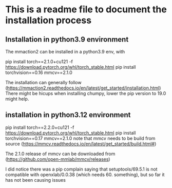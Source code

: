 # This is a readme file to document the installation process

## Installation in python3.9 environment 

The mmaction2 can be installed in a python3.9 env, with 

pip install torch==2.1.0+cu121 -f https://download.pytorch.org/whl/torch_stable.html
pip install torchvision==0.16
mmcv==2.1.0

The installation can generally follow (https://mmaction2.readthedocs.io/en/latest/get_started/installation.html)
There might be hicups when installing chumpy, lower the pip version to 19.0 might help.

## installation in python3.12 environment

pip install torch==2.2.0+cu121 -f https://download.pytorch.org/whl/torch_stable.html
pip install torchvision==0.17
mmcv==2.1.0
note that mmcv needs to be build from source (https://mmcv.readthedocs.io/en/latest/get_started/build.html#)

The 2.1.0 release of mmcv can be downloaded from (https://github.com/open-mmlab/mmcv/releases)

I did notice there was a pip complain saying that setuptools/69.5.1 is not compatible with openxlab/0.0.38 (which needs 60. something), but so far it has not been causing issues




